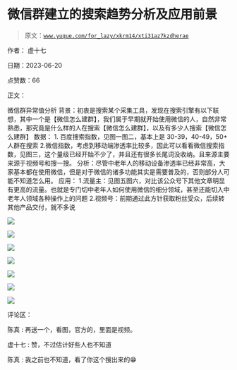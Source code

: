 # 微信群建立的搜索趋势分析及应用前景

> 原文：[`www.yuque.com/for_lazy/xkrm14/xti31az7kzdherae`](https://www.yuque.com/for_lazy/xkrm14/xti31az7kzdherae)

作者： 虚十七

日期：2023-06-20

点赞数：66

正文：

微信群异常值分析 背景：初衷是搜索某个采集工具，发现在搜索引擎有以下联想，其中一个是【微信怎么建群】，我们属于早期就开始使用微信的人，自然非常熟悉，那究竟是什么样的人在搜索【微信怎么建群】，以及有多少人搜索【微信怎么建群】 数据： 1\. 百度搜索指数，见图一图二，基本上是 30-39，40-49，50+ 人群在搜索 2.微信指数，考虑到移动端渗透率比较多，因此可以看看微信搜索指数，见图三，这个量级已经开始不少了，并且还有很多长尾词没收纳。且来源主要来源于视频号和搜一搜。 分析：尽管中老年人的移动设备渗透率已经非常高，大家基本都在使用微信，但是对于微信的诸多功能其实是需要普及的，否则部分人可能不知道怎么用。 应用： 1.流量主：见图五图六，对比该公众号下其他文章明显有更高的流量。也就是专门切中老年人如何使用微信的细分领域，甚至还能切入中老年人领域各种操作上的问题 2.视频号：前期通过此方针获取粉丝受众，后续转其他产品交付，就不多说

![](img/05a9b58ea13a20c16a20d03cb036bd33.png)

![](img/fb57ccfb9a89d15388fa5569b431227d.png)

![](img/6debcb8c2e4a7951f67ec64d21f69aab.png)

![](img/c2d8fb5a95efe368da138bb632b21e2f.png)

![](img/74ce186a4cdd31304add5bcaa50628ee.png)

![](img/ba19e78ea1d9c60fd0672107339c6b3e.png)

![](img/920b9775b27286b4209d8601ac20a322.png)

评论区：

陈真 : 再送一个，看图，官方的，里面是视频。

虚十七 : 赞，不过估计好些人也不知道

陈真 : 我之前也不知道，看了你这个搜出来的😁

